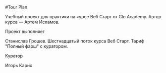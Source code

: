 #Tour Plan

Учебный проект для практики на курсе Веб Старт от Glo Academy. Автор курса — Артем Исламов.





Проект выполняет

Станислав Грошев. Шестнадцатый поток курса Веб Старт. Тариф "Полный фарш" с куратором.





Куратор

Игорь Карих


